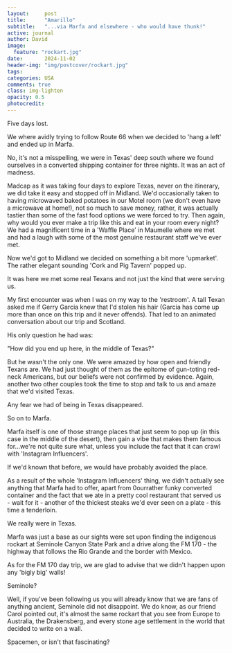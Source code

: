 ```yaml
---
layout:     post
title:      "Amarillo"
subtitle:   "...via Marfa and elsewhere - who would have thunk!"
active: journal
author: David
image:
  feature: "rockart.jpg"
date:       2024-11-02
header-img: "img/postcover/rockart.jpg"
tags: 
categories: USA
comments: true
class: img-lighten 
opacity: 0.5
photocredit:
---
```


Five days lost.

We where avidly trying to follow Route 66 when we decided to 'hang a left' and ended up in Marfa. 

No, it's not a misspelling, we were in Texas' deep south where we found ourselves in a converted shipping container for three nights. It was an act of madness.

Madcap as it was taking four days to explore Texas, never on the itinerary, we did take it easy and stopped off in Midland. We'd occasionally taken to having microwaved baked potatoes in our Motel room (we don't even have a microwave at home!), not so much to save money, rather, it was actually tastier than some of the fast food options we were forced to try. Then again, why would you ever make a trip like this and eat in your room every night? We had a magnificent time in a 'Waffle Place' in Maumelle where we met and had a laugh with some of the most genuine restaurant staff we've ever met.

Now we'd got to Midland we decided on something a bit more 'upmarket'. The rather elegant sounding 'Cork and Pig Tavern' popped up.

It was here we met some real Texans and not just the kind that were serving us.

My first encounter was when I was on my way to the 'restroom'. A tall Texan asked me if Gerry Garcia knew that I'd stolen his hair (Garcia has come up more than once on this trip and it never offends). That led to an animated conversation about our trip and Scotland.

His only question he had was:

"How did you end up here, in the middle of Texas?"

But he wasn't the only one. We were amazed by how open and friendly Texans are. We had just thought of them as the epitome of gun-toting red-neck Americans, but our beliefs were not confirmed by evidence. Again, another two other couples took the time to stop and talk to us and amaze that we'd visited Texas.

Any fear we had of being in Texas disappeared.

So on to Marfa.

Marfa itself is one of those strange places that just seem to pop up (in this case in the middle of the desert), then gain a vibe that makes them famous for...we're not quite sure what, unless you include the fact that it can crawl with 'Instagram Influencers'. 

If we'd known that before, we would have probably avoided the place.

As a result of the whole 'Instagram Influencers' thing, we didn't actually see anything that Marfa had to offer, apart from  0ourrather funky converted container and the fact that we ate in a pretty cool restaurant that served us - wait for it - another of the thickest steaks we'd ever seen on a plate - this time a tenderloin. 

We really were in Texas.

Marfa was just a base as our sights were set upon finding the indigenous rockart at Seminole Canyon State Park and a drive along the FM 170 - the highway that follows the Rio Grande and the border with Mexico. 

As for the FM 170 day trip, we are glad to advise that we didn't happen upon any 'bigly big' walls!

Seminole?

 Well, if you've been following us you will already know that we are fans of anything ancient, Seminole did not disappoint. We do know, as our friend Carol pointed out, it's almost the same rockart that you see from Europe to Australia, the Drakensberg, and every stone age settlement in the world that decided to write on a wall.

Spacemen, or isn't that fascinating?













